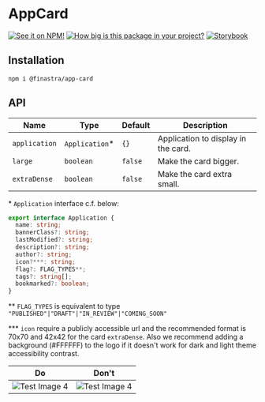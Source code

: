 # AppCard

[![See it on NPM!](https://img.shields.io/npm/v/@finastra/app-card?style=for-the-badge)](https://www.npmjs.com/package/@finastra/app-card)
[![How big is this package in your project?](https://img.shields.io/bundlephobia/minzip/@finastra/app-card?style=for-the-badge)](https://bundlephobia.com/result?p=@finastra/app-card')
[![Storybook](https://shields.io/badge/-Play%20with%20this%20web%20component-2a0481?logo=storybook&style=for-the-badge)](https://finastra.github.io/finastra-design-system/?path=/story/components-app-card--default)

## Installation

```
npm i @finastra/app-card
```

## API

| Name          | Type           | Default | Description                         |
| ------------- | -------------- | ------- | ----------------------------------- |
| `application` | `Application`* | `{}`    | Application to display in the card. |
| `large`       | `boolean`      | `false` | Make the card bigger.               |
| `extraDense`  | `boolean`      | `false` | Make the card extra small.          |

\* `Application` interface c.f. below:

```ts
export interface Application {
  name: string;
  bannerClass?: string;
  lastModified?: string;
  description?: string;
  author?: string;
  icon?***: string;
  flag?: FLAG_TYPES**;
  tags?: string[];
  bookmarked?: boolean;
}
```

\*\* `FLAG_TYPES` is equivalent to type `"PUBLISHED"|"DRAFT"|"IN_REVIEW"|"COMING_SOON"`

\*\*\* `icon` require a publicly accessible url and the recommended format is 70x70 and 42x42 for the card `extraDense`. Also we recommend adding a background (#FFFFFF) to the logo if it doesn't work for dark and light theme accessibility contrast.

| Do                                               | Don't                                            |
| ------------------------------------------------ | ------------------------------------------------ |
| ![Test Image 4](https://i.imgur.com/AFDwskP.png) | ![Test Image 4](https://i.imgur.com/TGHSH9D.png) |

